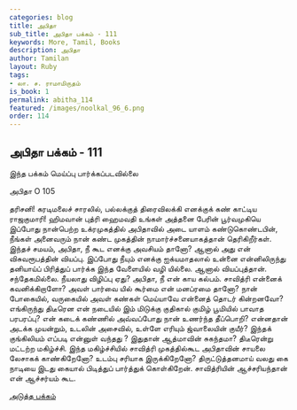 ```yaml
---
categories: blog
title: அபிதா
sub_title: அபிதா பக்கம் - 111
keywords: More, Tamil, Books
description: அபிதா
author: Tamilan
layout: Ruby
tags:
- லா. ச. ராமாமிருதம்
is_book: 1
permalink: abitha_114
featured: /images/noolkal_96_6.png
order: 114
---
```

## அபிதா பக்கம் - 111

இந்த பக்கம் மெய்ப்பு பார்க்கப்படவில்லை

﻿அபிதா O 105

தரிசனி! கரடிமலைச் சாரலில், பல்லக்குத் திரைவிலக்கி எனக்குக் கண் காட்டிய ராஜகுமாரி! ஹிமவான் புத்ரி ஹைமவதி உங்கள் அத்தனை பேரின் பூர்வமுகியெ இப்போது நான்பெற்ற உக்ரமுகத்தில் அபிதாவில் அடை யாளம் கண்டுகொண்டபின், நீங்கள் அனைவரும் நான் கண்ட முகத்தின் நாமார்ச்சனையாகத்தான் தெரிகிறீர்கள். இந்தச் சமயம், அபிதா, நீ கூட எனக்கு அவசியம் தானோ? ஆனால் அது என் விசுவரூபத்தின் வியப்பு. இப்போது நீயும் எனக்கு ஐக்யமாதலால் உன்னை என்னிலிருந்து தனியாய்ப் பிரித்துப் பார்க்க இந்த வேளையில் வழி யில்லை. ஆனால் வியப்புத்தான். சந்தேகமில்லை. நீயலாது விழிப்பு ஏது? அபிதா, நீ என் காய கல்பம். சாவித்ரி என்னைக் கவனிக்கிறாளோ? அவள் பார்வை யில் கூர்மை என் மனப்ரமை தானோ? நான் போகையில், வருகையில் அவள் கண்கள் மெய்யாவே என்னைத் தொடர் கின்றனவோ? எங்கிருந்து திடீரென என் நடையில் இம் மிடுக்கு குதிகால் குமிழ் பூமியில் பாவாத பரபரப்பு? என் கடைக் கண்ணில் அவ்வப்போது நான் உணர்ந்த தீப்பொறி? என்னதான் அடக்க முயன்றும், உடலின் அசைவில், உள்ளே எரியும் ஜ்வாலையின் குயீர்? இந்தக் குங்கிலியம் எப்படி என்னுள் வந்தது ? இதுதான் ஆத்மாவின் சுகந்தமா? திடீரென்று மட்டற்ற மகிழ்ச்சி. இந்த மகிழ்ச்சியில் சாவித்ரி முகத்தில்கூட அபிதாவின் சாயலை லேசாகக் காண்கிறேனோ? உடம்பு சரியாக இருக்கிறேனோ? திருட்டுத்தனமாய் வலது கை நாடியை இடது கையால் பிடித்துப் பார்த்துக் கொள்கிறேன். சாவித்ரியின் ஆச்சரியந்தான் என் ஆச்சர்யம் கூட.

[அடுத்த பக்கம்](abitha_115)